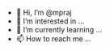 - 👋 Hi, I’m @mpraj
- 👀 I’m interested in ...
- 🌱 I’m currently learning ...
- 📫 How to reach me ...

<!---
mpraj/mpraj is a ✨ special ✨ repository because its `README.md` (this file) appears on your GitHub profile.
You can click the Preview link to take a look at your changes.
--->
